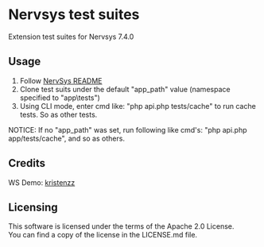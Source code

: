 # Nervsys test suites

Extension test suites for Nervsys 7.4.0


## Usage

1. Follow [NervSys README](https://github.com/NervSys/NervSys/blob/master/README.md)  
2. Clone test suits under the default "app_path" value (namespace specified to "app\tests")  
3. Using CLI mode, enter cmd like: "php api.php tests/cache" to run cache tests. So as other tests.  

NOTICE: If no "app_path" was set, run following like cmd's: "php api.php app/tests/cache", and so as others.  


## Credits

WS Demo: [kristenzz](https://github.com/kristemZZ)  


## Licensing

This software is licensed under the terms of the Apache 2.0 License.  
You can find a copy of the license in the LICENSE.md file.
